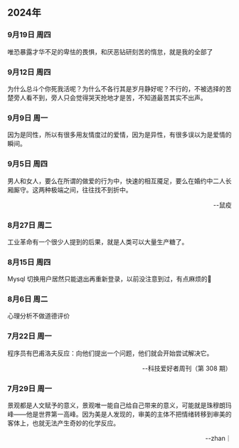 ## 2024年

### 9月19日 周四

唯恐暴露才华不足的卑怯的畏惧，和厌恶钻研刻苦的惰怠，就是我的全部了

### 9月12日 周四

为什么总斗个你死我活呢？为什么不各行其是岁月静好呢？不行的，不被选择的苦楚旁人看不到，旁人只会觉得哭天抢地才是苦，不知道最苦其实不出声。

### 9月9日 周一

因为是同性，所以有很多用友情度过的爱情，因为是异性，有很多误以为是爱情的瞬间。

### 9月5日 周四

男人和女人，要么在所谓的做爱的行为中，快速的相互魇足，要么在婚约中二人长厢厮守。这两种极端之间，往往找不到折中。

<p align="right">--鼠疫</p>

### 8月27日 周二

工业革命有一个很少人提到的后果，就是人类可以大量生产糖了。

### 8月15日 周四

Mysql 切换用户居然只能退出再重新登录，以前没注意到过，有点麻烦的👿

### 8月6日 周二
心理分析不做道德评价

### 7月22日 周一
程序员有巴甫洛夫反应：向他们提出一个问题，他们就会开始尝试解决它。

<p align="right" href="https://www.ruanyifeng.com/blog/2024/07/weekly-issue-309.html">--科技爱好者周刊（第 308 期）</p>

### 7月29日 周一
景观都是人文赋予的意义，景观唯一能自己给自己带来的意义，可能就是珠穆朗玛峰——他是世界第一高峰。因为美是人发现的，审美的主体不把情绪转移到审美的客体上，也就无法产生奇妙的化学反应。

<p align="right" href="https://space.bilibili.com/173469252">--zhan｜</p>

